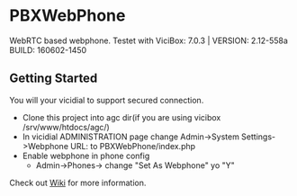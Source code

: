 # PBXWebPhone
WebRTC based webphone.
Testet with ViciBox: 7.0.3 | VERSION: 2.12-558a BUILD: 160602-1450

## Getting Started
You will your vicidial to support secured connection.

- Clone this project into agc dir(if you are using vicibox /srv/www/htdocs/agc/)
- In vicidial ADMINISTRATION page change Admin->System Settings->Webphone URL: to
  PBXWebPhone/index.php
- Enable webphone in phone config 
   * Admin->Phones-><Phone exten> change "Set As Webphone" yo "Y"


Check out [Wiki](https://github.com/chornyitaras/PBXWebPhone/wiki) for more information.


